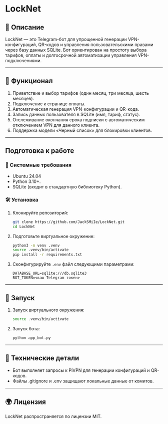 # LockNet

## 🚀 Описание
LockNet — это Telegram-бот для упрощенной генерации VPN-конфигураций, QR-кодов и управления пользовательскими правами через базу данных SQLite. Бот ориентирован на простоту выбора тарифов, оплаты и долгосрочной автоматизации управления VPN-подключениями.

---

## 🔧 Функционал

1. Приветствие и выбор тарифов (один месяц, три месяца, шесть месяцев).
2. Подключение к странице оплаты.
3. Автоматическая генерация VPN-конфигурации и QR-кода.
4. Запись данных пользователя в SQLite (имя, тариф, статус).
5. Отслеживание окончания срока подписки с автоматическим отключением VPN для данного клиента.
6. Поддержка модели «Черный список» для блокировки клиентов.

---

## Подготовка к работе

### 🔧 Системные требования
- Ubuntu 24.04
- Python 3.10+.
- SQLite (входит в стандартную библиотеку Python).

### 🛠️ Установка
1. Клонируйте репозиторий:
   ```bash
   git clone https://github.com/JackSMiIe/LockNet.git
   cd LockNet
   ```
2. Подготовьте виртуальное окружение:
   ```bash
   python3 -m venv .venv
   source .venv/bin/activate
   pip install -r requirements.txt
   ```
3. Сконфигурируйте `.env` файл следующими параметрами:
   ```env
   DATABASE_URL=sqlite:///db.sqlite3
   BOT_TOKEN=<ваш Telegram токен>
   ```

---

## 🔄 Запуск

1. Запуск виртуального окружения:
   ```bash
   source .venv/bin/activate
   ```
2. Запуск бота:
   ```bash
   python app_bot.py
   ```

---

## 🔧 Технические детали
- Бот выполняет запросы к PiVPN для генерации конфигураций и QR-кодов.
- Файлы .gitignore и .env защищают локальные данные от комитов.

---

## 🌍 Лицензия
LockNet распространяется по лицензии MIT.

